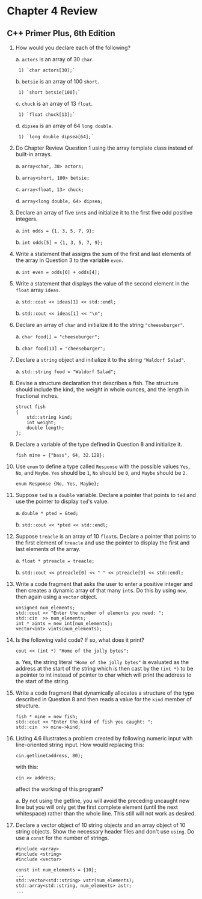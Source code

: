 # Chapter 4 Review
## C++ Primer Plus, 6th Edition

1. How would you declare each of the following?

	a. `actors` is an array of 30 `char`.

		1) `char actors[30];`

	b. `betsie` is an array of 100 `short`.

		1) `short betsie[100];`

	c. `chuck` is an array of 13 `float`.

		1) `float chuck[13];`

	d. `dipsea` is an array of 64 `long double`.

		1) `long double dipsea[64];`

2. Do Chapter Review Question 1 using the array template class instead of built-in arrays.

	a. `array<char, 30> actors;`

	b. `array<short, 100> betsie;`

	c. `array<float, 13> chuck;`

	d. `array<long double, 64> dipsea;`

3. Declare an array of five `int`s and initialize it to the first five odd positive integers.

	a. `int odds = {1, 3, 5, 7, 9};`

	b. `int odds[5] = {1, 3, 5, 7, 9};`

4. Write a statement that assigns the sum of the first and last elements of the array in Question 3 to the variable
   `even`.

	a. `int even = odds[0] + odds[4];`

5. Write a statement that displays the value of the second element in the `float` array `ideas`.

	a. `std::cout << ideas[1] << std::endl;`

	b. `std::cout << ideas[1] << "\n";`

6. Declare an array of `char` and initialize it to the string `"cheeseburger"`.

	a. `char food[] = "cheeseburger";`

	b. `char food[13] = "cheeseburger";`

7. Declare a `string` object and initialize it to the string `"Waldorf Salad"`.

	a. `std::string food = "Waldorf Salad";`

8. Devise a structure declaration that describes a fish. The structure should include the kind, the weight in whole
   ounces, and the length in fractional inches.

	```
	struct fish
	{
		std::string kind;
		int weight;
		double length;
	};
	```

9. Declare a variable of the type defined in Question 8 and initialize it.

	`fish mine = {"bass", 64, 32.128};`

10. Use `enum` to define a type called `Response` with the possible values `Yes`, `No`, and `Maybe`. `Yes` should be 
    `1`, `No` should be `0`, and `Maybe` should be `2`.

	```
	enum Response {No, Yes, Maybe};
	```

11. Suppose `ted` is a `double` variable. Declare a pointer that points to `ted` and use the pointer to display `ted`'s
    value.

	a. `double * pted = &ted;`

	b. `std::cout << *pted << std::endl;`

12. Suppose `treacle` is an array of 10 `float`s. Declare a pointer that points to the first element of `treacle` and
    use the pointer to display the first and last elements of the array.

	a. `float * ptreacle = treacle;`

	b. `std::cout << ptreacle[0] << " " << ptreacle[9] << std::endl;`

13. Write a code fragment that asks the user to enter a positive integer and then creates a dynamic array of that many
    `int`s. Do this by using `new`, then again using a `vector` object.

	```
	unsigned num_elements;
	std::cout << "Enter the number of elements you need: ";
	std::cin  >> num_elements;
	int * aints = new int[num_elements];
	vector<int> vints(num_elements);
	```

14. Is the following valid code? If so, what does it print?

    ```
	cout << (int *) "Home of the jolly bytes";
	```

	a. Yes, the string literal `"Home of the jolly bytes"` is evaluated as the address at the start of the string which
	   is then cast by the `(int *)` to be a pointer to int instead of pointer to char which will print the address to
	   the start of the string.

15. Write a code fragment that dynamically allocates a structure of the type described in Question 8 and then reads a
    value for the `kind` member of structure.

	```
	fish * mine = new fish;
	std::cout << "Enter the kind of fish you caught: ";
	std::cin  >> mine->kind;
	```

16. Listing 4.6 illustrates a problem created by following numeric input with line-oriented string input. How would
    replacing this:

    ```
	cin.getline(address, 80);
	```

    with this:

    ```
	cin >> address;
	````

    affect the working of this program?

	a. By not using the getline, you will avoid the preceding uncaught new line but you will only get the first complete
	   element (until the next whitespace) rather than the whole line. This still will not work as desired.

17. Declare a vector object of 10 string objects and an array object of 10 string objects. Show the necessary header
    files and don't use `using`. Do use a `const` for the number of strings.

	```
	#include <array>
	#include <string>
	#include <vector>

	const int num_elements = {10};
	...
	std::vector<std::string> vstr(num_elements);
	std::array<std::string, num_elements> astr;
	...
	```
